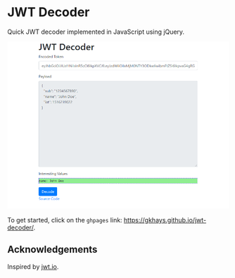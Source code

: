 # JWT Decoder

Quick JWT decoder implemented in JavaScript using jQuery.

![Screen Shot](doc/jwt-decoder.png)

To get started, click on the `ghpages` link: https://gkhays.github.io/jwt-decoder/.

## Acknowledgements

Inspired by [jwt.io](https://jwt.io).
